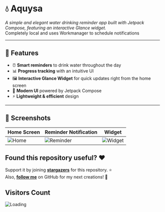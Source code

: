 # 💧 Aquysa  
*A simple and elegant water drinking reminder app built with Jetpack Compose, featuring an interactive Glance widget.*  
Completely local and uses Workmanager to schedule notifications

---

## 🚀 Features  
- ⏰ **Smart reminders** to drink water throughout the day  
- 📊 **Progress tracking** with an intuitive UI  
- 🖼️ **Interactive Glance Widget** for quick updates right from the home screen  
- 🎨 **Modern UI** powered by Jetpack Compose  
- ⚡ **Lightweight & efficient** design  

---

## 📱 Screenshots  

| Home Screen | Reminder Notification | Widget |
|-------------|------------------------|--------|
| ![Home](https://github.com/user-attachments/assets/8cb9be31-f616-4286-984c-d9c99b6b96e9) | ![Reminder](https://github.com/user-attachments/assets/7f021588-6f0f-4339-a0a9-f0e7e9a98624) | ![Widget](https://github.com/user-attachments/assets/1af93784-dabc-4898-a8d2-43dcc30b434c) |


## Found this repository useful? :heart:
Support it by joining __[stargazers](https://github.com/AmartyaSingh97/Aquysa/stargazers)__ for this repository. :star: <br>
Also, __[follow me](https://github.com/AmartyaSingh97)__ on GitHub for my next creations! 🤩

## Visitors Count
<img align="left" src = "https://profile-counter.glitch.me/Krishi-Frontend/count.svg" alt ="Loading">
